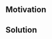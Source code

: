 <!--
Thank you for your Pull Request. Please provide a description above and review
the requirements below.

Bug fixes and new features should include tests.

Contributors guide: https://github.com/cloudwego/pilota/blob/main/CONTRIBUTING.md
-->

## Motivation

<!--
Explain the context and why you're making that change. What is the problem
you're trying to solve? If a new feature is being added, describe the intended
use case that feature fulfills.
-->

## Solution

<!--
Summarize the solution and provide any necessary context needed to understand
the code change.
-->
